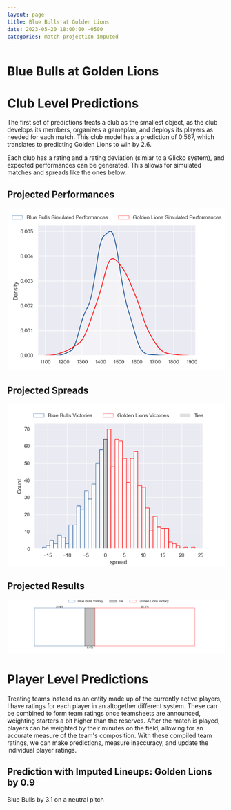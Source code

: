 ```yaml
---  
layout: page  
title: Blue Bulls at Golden Lions  
date: 2023-05-20 18:00:00 -0500  
categories: match projection imputed  
---
```

# Blue Bulls at Golden Lions

# Club Level Predictions


The first set of predictions treats a club as the smallest object, as the club develops its members, organizes a gameplan, and deploys its players as needed for each match. This club model has a prediction of 0.567, which translates to predicting Golden Lions to win by 2.6.

Each club has a rating and a rating deviation (simiar to a Glicko system), and expected performances can be generated. This allows for simulated matches and spreads like the ones below.
## Projected Performances


![Projected Performances](plots/performances_2023-05-20-GoldenLions-BlueBulls.png)
## Projected Spreads


![Projected Spreads](plots/spreads_2023-05-20-GoldenLions-BlueBulls.png)
## Projected Results


![Projected Results](plots/resultbar_2023-05-20-GoldenLions-BlueBulls.png)
# Player Level Predictions


Treating teams instead as an entity made up of the currently active players, I have ratings for each player in an altogether different system. These can be combined to form team ratings once teamsheets are announced, weighting starters a bit higher than the reserves. After the match is played, players can be weighted by their minutes on the field, allowing for an accurate measure of the team's composition. With these compiled team ratings, we can make predictions, measure inaccuracy, and update the individual player ratings.
## Prediction with Imputed Lineups: Golden Lions by 0.9


Blue Bulls by 3.1 on a neutral pitch

